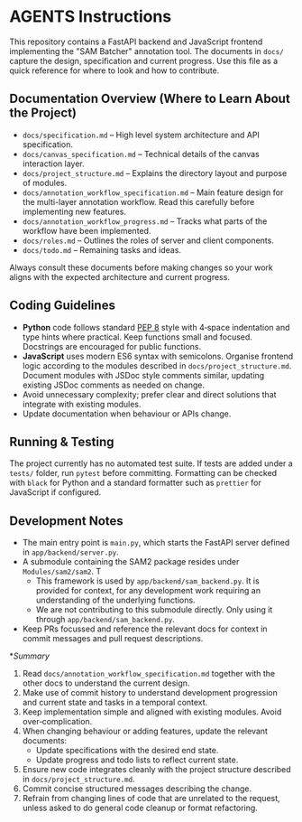 # AGENTS Instructions

This repository contains a FastAPI backend and JavaScript frontend implementing the "SAM Batcher" annotation tool.  The documents in `docs/` capture the design, specification and current progress.  Use this file as a quick reference for where to look and how to contribute.

## Documentation Overview (Where to Learn About the Project)
- `docs/specification.md` – High level system architecture and API specification.
- `docs/canvas_specification.md` – Technical details of the canvas interaction layer.
- `docs/project_structure.md` – Explains the directory layout and purpose of modules.
- `docs/annotation_workflow_specification.md` – Main feature design for the multi-layer annotation workflow.  Read this carefully before implementing new features.
- `docs/annotation_workflow_progress.md` – Tracks what parts of the workflow have been implemented.
- `docs/roles.md` – Outlines the roles of server and client components.
- `docs/todo.md` – Remaining tasks and ideas.

Always consult these documents before making changes so your work aligns with the expected architecture and current progress.

## Coding Guidelines
- **Python** code follows standard [PEP 8](https://peps.python.org/pep-0008/) style with 4‑space indentation and type hints where practical.  Keep functions small and focused.  Docstrings are encouraged for public functions.
- **JavaScript** uses modern ES6 syntax with semicolons.  Organise frontend logic according to the modules described in `docs/project_structure.md`. Document modules with JSDoc style comments similar, updating existing JSDoc comments as needed on change.
- Avoid unnecessary complexity; prefer clear and direct solutions that integrate with existing modules.
- Update documentation when behaviour or APIs change.

## Running & Testing
The project currently has no automated test suite.  If tests are added under a `tests/` folder, run `pytest` before committing.  Formatting can be checked with `black` for Python and a standard formatter such as `prettier` for JavaScript if configured.

## Development Notes
- The main entry point is `main.py`, which starts the FastAPI server defined in `app/backend/server.py`.
- A submodule containing the SAM2 package resides under `Modules/sam2/sam2`. T
  - This framework is used by `app/backend/sam_backend.py`. It is provided for context, for any development work requiring an understanding of the underlying functions.
  - We are not contributing to this submodule directly. Only using it through `app/backend/sam_backend.py`.
- Keep PRs focussed and reference the relevant docs for context in commit messages and pull request descriptions.

**Summary*
1. Read `docs/annotation_workflow_specification.md` together with the other docs to understand the current design.
2. Make use of commit history to understand development progression and current state and tasks in a temporal context.
3. Keep implementation simple and aligned with existing modules. Avoid over‑complication.
4. When changing behaviour or adding features, update the relevant documents:
   - Update specifications with the desired end state.
   - Update progress and todo lists to reflect current state.
5. Ensure new code integrates cleanly with the project structure described in `docs/project_structure.md`.
6. Commit concise structured messages describing the change.
7. Refrain from changing lines of code that are unrelated to the request, unless asked to do general code cleanup or format refactoring.